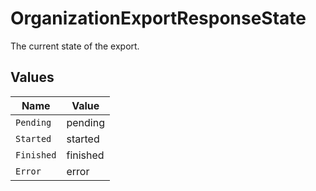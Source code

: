 # OrganizationExportResponseState

The current state of the export.


## Values

| Name       | Value      |
| ---------- | ---------- |
| `Pending`  | pending    |
| `Started`  | started    |
| `Finished` | finished   |
| `Error`    | error      |